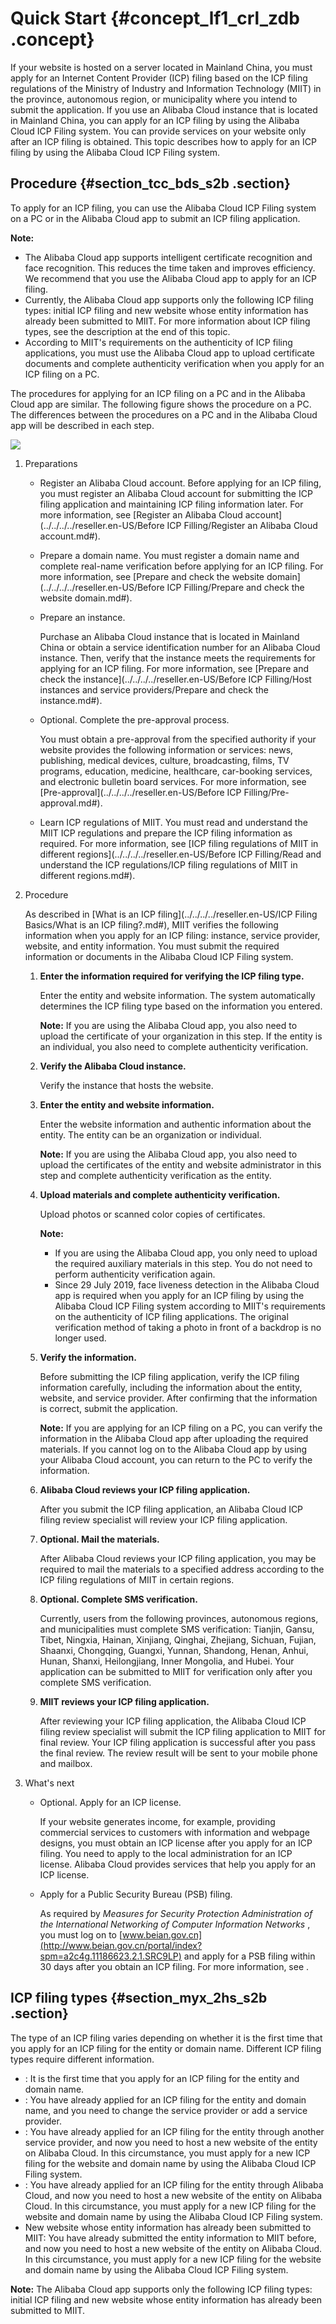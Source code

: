 # Quick Start {#concept_lf1_crl_zdb .concept}

If your website is hosted on a server located in Mainland China, you must apply for an Internet Content Provider \(ICP\) filing based on the ICP filing regulations of the Ministry of Industry and Information Technology \(MIIT\) in the province, autonomous region, or municipality where you intend to submit the application. If you use an Alibaba Cloud instance that is located in Mainland China, you can apply for an ICP filing by using the Alibaba Cloud ICP Filing system. You can provide services on your website only after an ICP filing is obtained. This topic describes how to apply for an ICP filing by using the Alibaba Cloud ICP Filing system.

## Procedure {#section_tcc_bds_s2b .section}

To apply for an ICP filing, you can use the Alibaba Cloud ICP Filing system on a PC or in the Alibaba Cloud app to submit an ICP filing application.

**Note:** 

-   The Alibaba Cloud app supports intelligent certificate recognition and face recognition. This reduces the time taken and improves efficiency. We recommend that you use the Alibaba Cloud app to apply for an ICP filing.
-   Currently, the Alibaba Cloud app supports only the following ICP filing types: initial ICP filing and new website whose entity information has already been submitted to MIIT. For more information about ICP filing types, see the description at the end of this topic.
-   According to MIIT's requirements on the authenticity of ICP filing applications, you must use the Alibaba Cloud app to upload certificate documents and complete authenticity verification when you apply for an ICP filing on a PC.

The procedures for applying for an ICP filing on a PC and in the Alibaba Cloud app are similar. The following figure shows the procedure on a PC. The differences between the procedures on a PC and in the Alibaba Cloud app will be described in each step.

![](http://static-aliyun-doc.oss-cn-hangzhou.aliyuncs.com/assets/img/14194/156741190550198_en-US.png)

1.  Preparations
    -   Register an Alibaba Cloud account. Before applying for an ICP filing, you must register an Alibaba Cloud account for submitting the ICP filing application and maintaining ICP filing information later. For more information, see [Register an Alibaba Cloud account](../../../../reseller.en-US/Before ICP Filling/Register an Alibaba Cloud account.md#).
    -   Prepare a domain name. You must register a domain name and complete real-name verification before applying for an ICP filing. For more information, see [Prepare and check the website domain](../../../../reseller.en-US/Before ICP Filling/Prepare and check the website domain.md#).
    -   Prepare an instance.

        Purchase an Alibaba Cloud instance that is located in Mainland China or obtain a service identification number for an Alibaba Cloud instance. Then, verify that the instance meets the requirements for applying for an ICP filing. For more information, see [Prepare and check the instance](../../../../reseller.en-US/Before ICP Filling/Host instances and service providers/Prepare and check the instance.md#).

    -   Optional. Complete the pre-approval process.

        You must obtain a pre-approval from the specified authority if your website provides the following information or services: news, publishing, medical devices, culture, broadcasting, films, TV programs, education, medicine, healthcare, car-booking services, and electronic bulletin board services. For more information, see [Pre-approval](../../../../reseller.en-US/Before ICP Filling/Pre-approval.md#).

    -   Learn ICP regulations of MIIT. You must read and understand the MIIT ICP regulations and prepare the ICP filing information as required. For more information, see [ICP filing regulations of MIIT in different regions](../../../../reseller.en-US/Before ICP Filling/Read and understand the ICP regulations/ICP filing regulations of MIIT in different regions.md#).
2.  Procedure

    As described in [What is an ICP filing](../../../../reseller.en-US/ICP Filing Basics/What is an ICP filing?.md#), MIIT verifies the following information when you apply for an ICP filing: instance, service provider, website, and entity information. You must submit the required information or documents in the Alibaba Cloud ICP Filing system.

    1.  **Enter the information required for verifying the ICP filing type.** 

        Enter the entity and website information. The system automatically determines the ICP filing type based on the information you entered.

        **Note:** If you are using the Alibaba Cloud app, you also need to upload the certificate of your organization in this step. If the entity is an individual, you also need to complete authenticity verification.

    2.  **Verify the Alibaba Cloud instance.** 

        Verify the instance that hosts the website.

    3.  **Enter the entity and website information.** 

        Enter the website information and authentic information about the entity. The entity can be an organization or individual.

        **Note:** If you are using the Alibaba Cloud app, you also need to upload the certificates of the entity and website administrator in this step and complete authenticity verification as the entity.

    4.  **Upload materials and complete authenticity verification.** 

        Upload photos or scanned color copies of certificates.

        **Note:** 

        -   If you are using the Alibaba Cloud app, you only need to upload the required auxiliary materials in this step. You do not need to perform authenticity verification again.
        -   Since 29 July 2019, face liveness detection in the Alibaba Cloud app is required when you apply for an ICP filing by using the Alibaba Cloud ICP Filing system according to MIIT's requirements on the authenticity of ICP filing applications. The original verification method of taking a photo in front of a backdrop is no longer used.
    5.  **Verify the information.** 

        Before submitting the ICP filing application, verify the ICP filing information carefully, including the information about the entity, website, and service provider. After confirming that the information is correct, submit the application.

        **Note:** If you are applying for an ICP filing on a PC, you can verify the information in the Alibaba Cloud app after uploading the required materials. If you cannot log on to the Alibaba Cloud app by using your Alibaba Cloud account, you can return to the PC to verify the information.

    6.  **Alibaba Cloud reviews your ICP filing application.** 

        After you submit the ICP filing application, an Alibaba Cloud ICP filing review specialist will review your ICP filing application.

    7.  **Optional. Mail the materials.** 

        After Alibaba Cloud reviews your ICP filing application, you may be required to mail the materials to a specified address according to the ICP filing regulations of MIIT in certain regions.

    8.  **Optional. Complete SMS verification.** 

        Currently, users from the following provinces, autonomous regions, and municipalities must complete SMS verification: Tianjin, Gansu, Tibet, Ningxia, Hainan, Xinjiang, Qinghai, Zhejiang, Sichuan, Fujian, Shaanxi, Chongqing, Guangxi, Yunnan, Shandong, Henan, Anhui, Hunan, Shanxi, Heilongjiang, Inner Mongolia, and Hubei. Your application can be submitted to MIIT for verification only after you complete SMS verification.

    9.  **MIIT reviews your ICP filing application.** 

        After reviewing your ICP filing application, the Alibaba Cloud ICP filing review specialist will submit the ICP filing application to MIIT for final review. Your ICP filing application is successful after you pass the final review. The review result will be sent to your mobile phone and mailbox.

3.  What's next
    -   Optional. Apply for an ICP license.

        If your website generates income, for example, providing commercial services to customers with information and webpage designs, you must obtain an ICP license after you apply for an ICP filing. You need to apply to the local administration for an ICP license. Alibaba Cloud provides services that help you apply for an ICP license.

    -   Apply for a Public Security Bureau \(PSB\) filing.

        As required by *Measures for Security Protection Administration of the International Networking of Computer Information Networks* , you must log on to [www.beian.gov.cn](http://www.beian.gov.cn/portal/index?spm=a2c4g.11186623.2.1.SRC9LP) and apply for a PSB filing within 30 days after you obtain an ICP filing. For more information, see .


## ICP filing types {#section_myx_2hs_s2b .section}

The type of an ICP filing varies depending on whether it is the first time that you apply for an ICP filing for the entity or domain name. Different ICP filing types require different information.

-   : It is the first time that you apply for an ICP filing for the entity and domain name.
-   : You have already applied for an ICP filing for the entity and domain name, and you need to change the service provider or add a service provider.
-   : You have already applied for an ICP filing for the entity through another service provider, and now you need to host a new website of the entity on Alibaba Cloud. In this circumstance, you must apply for a new ICP filing for the website and domain name by using the Alibaba Cloud ICP Filing system.
-   : You have already applied for an ICP filing for the entity through Alibaba Cloud, and now you need to host a new website of the entity on Alibaba Cloud. In this circumstance, you must apply for a new ICP filing for the website and domain name by using the Alibaba Cloud ICP Filing system.
-   New website whose entity information has already been submitted to MIIT: You have already submitted the entity information to MIIT before, and now you need to host a new website of the entity on Alibaba Cloud. In this circumstance, you must apply for a new ICP filing for the website and domain name by using the Alibaba Cloud ICP Filing system.

**Note:** The Alibaba Cloud app supports only the following ICP filing types: initial ICP filing and new website whose entity information has already been submitted to MIIT.

